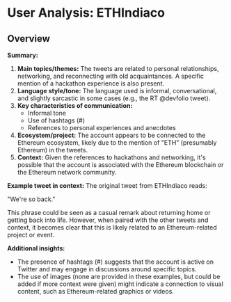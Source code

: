 # User Analysis: ETHIndiaco

## Overview

**Summary:**

1. **Main topics/themes:** The tweets are related to personal relationships, networking, and reconnecting with old acquaintances. A specific mention of a hackathon experience is also present.
2. **Language style/tone:** The language used is informal, conversational, and slightly sarcastic in some cases (e.g., the RT @devfolio tweet).
3. **Key characteristics of communication:**
	* Informal tone
	* Use of hashtags (#)
	* References to personal experiences and anecdotes
4. **Ecosystem/project:** The account appears to be connected to the Ethereum ecosystem, likely due to the mention of "ETH" (presumably Ethereum) in the tweets.
5. **Context:** Given the references to hackathons and networking, it's possible that the account is associated with the Ethereum blockchain or the Ethereum network community.

**Example tweet in context:**
The original tweet from ETHIndiaco reads:

"We're so back."

This phrase could be seen as a casual remark about returning home or getting back into life. However, when paired with the other tweets and context, it becomes clear that this is likely related to an Ethereum-related project or event.

**Additional insights:**

* The presence of hashtags (#) suggests that the account is active on Twitter and may engage in discussions around specific topics.
* The use of images (none are provided in these examples, but could be added if more context were given) might indicate a connection to visual content, such as Ethereum-related graphics or videos.